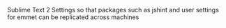 Sublime Text 2 Settings so that packages such as jshint and user settings for emmet can be replicated across machines
